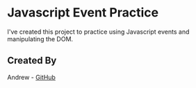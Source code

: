 # Javascript Event Practice

I've created this project to practice using Javascript events and manipulating the DOM.

## Created By

Andrew - [GitHub](http://github.com/AndyDreww)